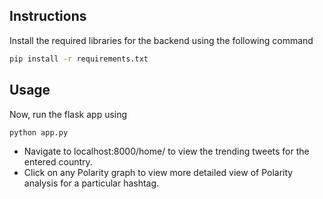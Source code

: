 ## Instructions

Install the required libraries for the backend using the following command

```bash
pip install -r requirements.txt
```

## Usage
Now, run the flask app using 

```bash
python app.py
```
- Navigate to localhost:8000/home/<country> to view the trending tweets for the entered country.
- Click on any Polarity graph to view more detailed view of Polarity analysis for a particular hashtag.
